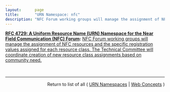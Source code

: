 ```yaml
---
layout:      page
title:       "URN Namespace: nfc"
description: "NFC Forum working groups will manage the assignment of NFC resources and the specific registration values assigned for each resource class. The Technical Committee will coordinate creation of new resource class assignments based on community need."
---
```


**[RFC 4729: A Uniform Resource Name (URN) Namespace for the Near Field Communication (NFC) Forum](/specs/IETF/RFC/4729 "This document describes the Namespace Identifier (NID) for Uniform Resource Name (URN) resources published by the Near Field Communication (NFC) Forum. The NFC Forum defines and manages resources that utilize this URN identification model. Management activities for these and other resource types are provided by the NFC Forum Technical Committee."):** [NFC Forum working groups will manage the assignment of NFC resources and the specific registration values assigned for each resource class. The Technical Committee will coordinate creation of new resource class assignments based on community need.](http://tools.ietf.org/html/rfc4729#section-2 "Read documentation for URN Namespace &#34;nfc&#34;")

<br/>
<hr/>

<p style="text-align: right">Return to list of all ( <a href="../urn-namespaces">URN Namespaces</a> | <a href="../">Web Concepts</a> )</p>
